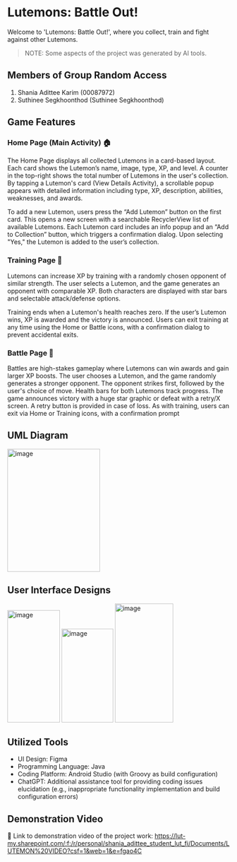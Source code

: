 # Lutemons: Battle Out!
Welcome to 'Lutemons: Battle Out!', where you collect, train and fight against other Lutemons. 
> NOTE: Some aspects of the project was generated by AI tools. 


## Members of Group Random Access
1. Shania Adittee Karim (00087972)
2. Suthinee Segkhoonthod (Suthinee Segkhoonthod)


## Game Features
### Home Page (Main Activity) 🏠
The Home Page displays all collected Lutemons in a card-based layout. Each card shows the Lutemon’s name, image, type, XP, and level. A counter in the top-right shows the total number of Lutemons in the user's collection. By tapping a Lutemon's card (View Details Activity), a scrollable popup appears with detailed information including type, XP, description, abilities, weaknesses, and awards.

To add a new Lutemon, users press the “Add Lutemon” button on the first card. This opens a new screen with a searchable RecyclerView list of available Lutemons. Each Lutemon card includes an info popup and an “Add to Collection” button, which triggers a confirmation dialog. Upon selecting "Yes," the Lutemon is added to the user’s collection.

### Training Page 🦾
Lutemons can increase XP by training with a randomly chosen opponent of similar strength. The user selects a Lutemon, and the game generates an opponent with comparable XP. Both characters are displayed with star bars and selectable attack/defense options.

Training ends when a Lutemon's health reaches zero. If the user’s Lutemon wins, XP is awarded and the victory is announced. Users can exit training at any time using the Home or Battle icons, with a confirmation dialog to prevent accidental exits.

### Battle Page 👾
Battles are high-stakes gameplay where Lutemons can win awards and gain larger XP boosts. The user chooses a Lutemon, and the game randomly generates a stronger opponent.
The opponent strikes first, followed by the user's choice of move. Health bars for both Lutemons track progress. The game announces victory with a huge star graphic or defeat with a retry/X screen. A retry button is provided in case of loss. As with training, users can exit via Home or Training icons, with a confirmation prompt


## UML Diagram 
<img width="210" height="278" alt="image" src="https://github.com/user-attachments/assets/0b7b5628-3b0d-4015-b225-124b8ac18e9f" />


## User Interface Designs
<img width="119" height="254" alt="image" src="https://github.com/user-attachments/assets/ed3161ac-7151-4128-adad-7cdc8c5298b0" />
<img width="117" height="212" alt="image" src="https://github.com/user-attachments/assets/6be4eeb6-67eb-4363-a13c-2904d6cfc01a" />
<img width="132" height="269" alt="image" src="https://github.com/user-attachments/assets/809cec63-e65c-4df6-ae2d-730a052ef697" />


## Utilized Tools
- UI Design: Figma 
- Programming Language: Java 
- Coding Platform: Android Studio (with Groovy as build configuration)
- ChatGPT: Additional assistance tool for providing coding issues elucidation (e.g., inappropriate functionality implementation and build configuration errors)


## Demonstration Video 
🔗 Link to demonstration video of the project work: https://lut-my.sharepoint.com/:f:/r/personal/shania_adittee_student_lut_fi/Documents/LUTEMON%20VIDEO?csf=1&web=1&e=fgao4C
